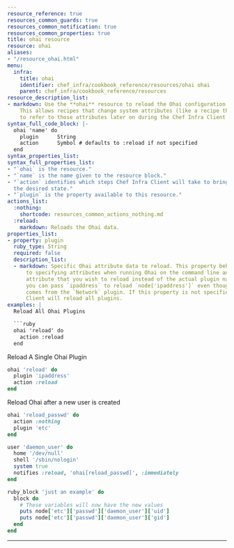 ```yaml
---
resource_reference: true
resources_common_guards: true
resources_common_notification: true
resources_common_properties: true
title: ohai resource
resource: ohai
aliases:
- "/resource_ohai.html"
menu:
  infra:
    title: ohai
    identifier: chef_infra/cookbook_reference/resources/ohai ohai
    parent: chef_infra/cookbook_reference/resources
resource_description_list:
- markdown: Use the **ohai** resource to reload the Ohai configuration on a node.
    This allows recipes that change system attributes (like a recipe that adds a user)
    to refer to those attributes later on during the Chef Infra Client run.
syntax_full_code_block: |-
  ohai 'name' do
    plugin      String
    action      Symbol # defaults to :reload if not specified
  end
syntax_properties_list:
syntax_full_properties_list:
- "`ohai` is the resource."
- "`name` is the name given to the resource block."
- "`action` identifies which steps Chef Infra Client will take to bring the node into
  the desired state."
- "`plugin` is the property available to this resource."
actions_list:
  :nothing:
    shortcode: resources_common_actions_nothing.md
  :reload:
    markdown: Reloads the Ohai data.
properties_list:
- property: plugin
  ruby_type: String
  required: false
  description_list:
  - markdown: Specific Ohai attribute data to reload. This property behaves similar
      to specifying attributes when running Ohai on the command line and takes the
      attribute that you wish to reload instead of the actual plugin name. For instance,
      you can pass `ipaddress` to reload `node['ipaddress']` even though that data
      comes from the `Network` plugin. If this property is not specified, Chef Infra
      Client will reload all plugins.
examples: |
  Reload All Ohai Plugins

  ```ruby
  ohai 'reload' do
    action :reload
  end
  ```

  Reload A Single Ohai Plugin

  ```ruby
  ohai 'reload' do
    plugin 'ipaddress'
    action :reload
  end
  ```

  Reload Ohai after a new user is created

  ```ruby
  ohai 'reload_passwd' do
    action :nothing
    plugin 'etc'
  end

  user 'daemon_user' do
    home '/dev/null'
    shell '/sbin/nologin'
    system true
    notifies :reload, 'ohai[reload_passwd]', :immediately
  end

  ruby_block 'just an example' do
    block do
      # These variables will now have the new values
      puts node['etc']['passwd']['daemon_user']['uid']
      puts node['etc']['passwd']['daemon_user']['gid']
    end
  end
  ```
---
```

